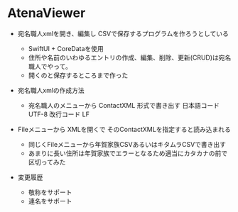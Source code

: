 # AtenaViewer

- 宛名職人xmlを開き、編集し CSVで保存するプログラムを作ろうとしている
  - SwiftUI + CoreDataを使用
  - 住所や名前のいわゆるエントリの作成、編集、削除、更新(CRUD)は宛名職人でやって。
  - 開くのと保存するところまで作った
  
- 宛名職人xmlの作成方法
  - 宛名職人のメニューから ContactXML 形式で書き出す 日本語コード UTF-8 改行コード LF  
  
- Fileメニューから XMLを開くで そのContactXMLを指定すると読み込まれる
  - 同じくFileメニューから年賀家族CSVあるいはキタムラCSVで書き出す
  - あまりに長い住所は年賀家族でエラーとなるため適当にカタカナの前で区切ってみた

- 変更履歴
  - 敬称をサポート
  - 連名をサポート
